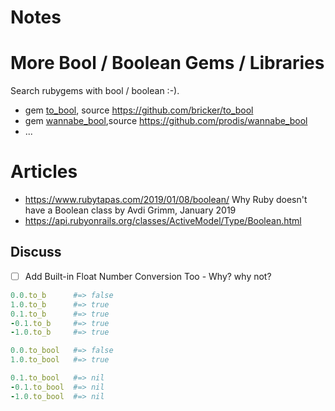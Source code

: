 # Notes



# More Bool / Boolean Gems / Libraries

Search rubygems with bool / boolean :-).

- gem [to_bool](https://rubygems.org/gems/to_bool), source <https://github.com/bricker/to_bool>
- gem [wannabe_bool](https://rubygems.org/gems/wannabe_bool),source <https://github.com/prodis/wannabe_bool>
- ...




# Articles

- <https://www.rubytapas.com/2019/01/08/boolean/> Why Ruby doesn't have a Boolean class
 	by Avdi Grimm, January 2019
- <https://api.rubyonrails.org/classes/ActiveModel/Type/Boolean.html>



## Discuss

- [ ] Add Built-in Float Number Conversion Too - Why? why not?

``` ruby
0.0.to_b      #=> false
1.0.to_b      #=> true
0.1.to_b      #=> true
-0.1.to_b     #=> true
-1.0.to_b     #=> true

0.0.to_bool   #=> false
1.0.to_bool   #=> true

0.1.to_bool   #=> nil
-0.1.to_bool  #=> nil
-1.0.to_bool  #=> nil
```
